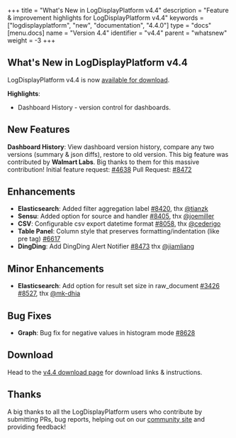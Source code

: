 +++
title = "What's New in LogDisplayPlatform v4.4"
description = "Feature & improvement highlights for LogDisplayPlatform v4.4"
keywords = ["logdisplayplatform", "new", "documentation", "4.4.0"]
type = "docs"
[menu.docs]
name = "Version 4.4"
identifier = "v4.4"
parent = "whatsnew"
weight = -3
+++

## What's New in LogDisplayPlatform v4.4

LogDisplayPlatform v4.4 is now [available for download](https://logdisplayplatform.com/logdisplayplatform/download/4.4.0).

**Highlights**:

- Dashboard History - version control for dashboards.

## New Features

**Dashboard History**: View dashboard version history, compare any two versions (summary & json diffs), restore to old version. This big feature
was contributed by **Walmart Labs**. Big thanks to them for this massive contribution!
Initial feature request: [#4638](https://github.com/logdisplayplatform/logdisplayplatform/issues/4638)
Pull Request: [#8472](https://github.com/logdisplayplatform/logdisplayplatform/pull/8472)

## Enhancements
* **Elasticsearch**: Added filter aggregation label [#8420](https://github.com/logdisplayplatform/logdisplayplatform/pull/8420), thx [@tianzk](github.com/tianzk)
* **Sensu**: Added option for source and handler [#8405](https://github.com/logdisplayplatform/logdisplayplatform/pull/8405), thx [@joemiller](github.com/joemiller)
* **CSV**: Configurable csv export datetime format [#8058](https://github.com/logdisplayplatform/logdisplayplatform/issues/8058), thx [@cederigo](github.com/cederigo)
* **Table Panel**: Column style that preserves formatting/indentation (like pre tag) [#6617](https://github.com/logdisplayplatform/logdisplayplatform/issues/6617)
* **DingDing**: Add DingDing Alert Notifier [#8473](https://github.com/logdisplayplatform/logdisplayplatform/pull/8473) thx [@jiamliang](https://github.com/jiamliang)

## Minor Enhancements

* **Elasticsearch**: Add option for result set size in raw_document [#3426](https://github.com/logdisplayplatform/logdisplayplatform/issues/3426) [#8527](https://github.com/logdisplayplatform/logdisplayplatform/pull/8527), thx [@mk-dhia](github.com/mk-dhia)

## Bug Fixes

* **Graph**: Bug fix for negative values in histogram mode [#8628](https://github.com/logdisplayplatform/logdisplayplatform/issues/8628)

## Download

Head to the [v4.4 download page](https://logdisplayplatform.com/logdisplayplatform/download) for download links & instructions.

## Thanks

A big thanks to all the LogDisplayPlatform users who contribute by submitting PRs, bug reports, helping out on our [community site](https://community.logdisplayplatform.com/) and providing feedback!

